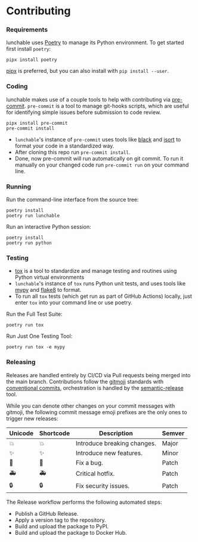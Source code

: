 # Contributing

### Requirements

lunchable uses [Poetry] to manage its Python environment.
To get started first install `poetry`:

```shell
pipx install poetry
```

[pipx] is preferred, but you can also install with `pip install --user`.

### Coding

lunchable makes use of a couple tools to help with contributing via
[pre-commit]. `pre-commit` is a tool to manage git-hooks scripts, which are useful
for identifying simple issues before submission to code review.

```shell
pipx install pre-commit
pre-commit install
```

- `lunchable`'s instance of `pre-commit` uses tools like [black](https://github.com/psf/black)
  and
  [isort](https://pycqa.github.io/isort/) to format your code in a standardized way.
- After cloning this repo run `pre-commit install`.
- Done, now pre-commit will run automatically on git commit. To run it manually on your changed
  code run `pre-commit run` on your command line.

### Running

Run the command-line interface from the source tree:

```shell
poetry install
poetry run lunchable
```

Run an interactive Python session:

```shell
poetry install
poetry run python
```

### Testing

- [tox](https://tox.wiki/en/latest/) is a tool to standardize and manage testing and routines
  using Python virtual environments
- `lunchable`'s instance of `tox` runs Python unit tests, and uses tools like
  [mypy](https://github.com/python/mypy) and [flake8](https://flake8.pycqa.org/en/latest/pre) to
  format.
- To run all `tox` tests (which get run as part of GitHub Actions) locally, just enter `tox`
  into your command line or use poetry.

Run the Full Test Suite:

```tox
poetry run tox
```

Run Just One Testing Tool:

```shell
poetry run tox -e mypy
```

### Releasing

Releases are handled entirely by CI/CD via Pull requests being merged into
the main branch. Contributions follow the [gitmoji] standards with [conventional commits],
orchestration is handled by the [semantic-release] tool.

While you can denote other changes on your commit messages with gitmoji, the following
commit message emoji prefixes are the only ones to trigger new releases:

| Unicode | Shortcode   | Description                 | Semver |
|---------|-------------|-----------------------------|--------|
| 💥      | :boom:      | Introduce breaking changes. | Major  |
| ✨      | :sparkles:  | Introduce new features.     | Minor  |
| 🐛      | :bug:       | Fix a bug.                  | Patch  |
| 🚑      | :ambulance: | Critical hotfix.            | Patch  |
| 🔒      | :lock:      | Fix security issues.        | Patch  |

The Release workflow performs the following automated steps:

- Publish a GitHub Release.
- Apply a version tag to the repository.
- Build and upload the package to PyPI.
- Build and upload the package to Docker Hub.

[codecov]: https://codecov.io/
[cookiecutter]: https://github.com/audreyr/cookiecutter
[github]: https://github.com/
[install-poetry.py]: https://raw.githubusercontent.com/python-poetry/poetry/master/install-poetry.py
[nox]: https://nox.thea.codes/
[nox-poetry]: https://nox-poetry.readthedocs.io/
[pipx]: https://pipxproject.github.io/pipx/
[poetry]: https://python-poetry.org/
[poetry version]: https://python-poetry.org/docs/cli/#version
[pyenv]: https://github.com/pyenv/pyenv
[pypi]: https://pypi.org/
[read the docs]: https://readthedocs.org/
[testpypi]: https://test.pypi.org/
[pre-commit]: https://pre-commit.com/
[gitmoji]: https://gitmoji.dev/
[conventional commits]: https://www.conventionalcommits.org/en/v1.0.0/
[semantic-release]: https://github.com/semantic-release/semantic-release
